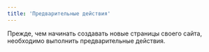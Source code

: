 ```yaml
---
title: 'Предварительные действия'
---
```


Прежде, чем начинать создавать новые страницы своего сайта, необходимо выполнить предварительные действия.

